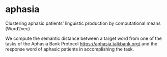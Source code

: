 # aphasia
Clustering aphasic patients' linguistic production by computational means (Word2vec)

We compute the semantic distance between a target word from one of the tasks of the Aphasia Bank Protocol https://aphasia.talkbank.org/ and the response word of aphasic patients in accomplishing the task.
